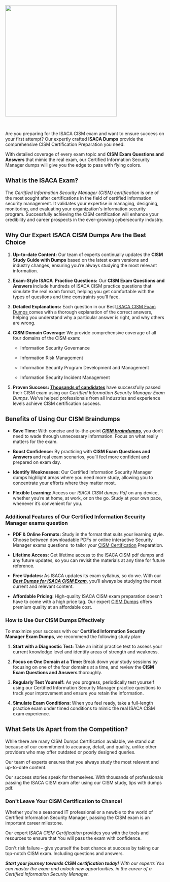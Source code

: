 <p dir="ltr"><img src="https://lh7-rt.googleusercontent.com/docsz/AD_4nXd6UW7Q56uXm87flA_WvKgmr3iYKl_x2QeajuzB17Uu_YWaASExUJMp9vuN8Wfcxgr24RvPbC7qP3UxWGENT0kq8OUt_2srwetR58brpkITNNu0cV9dLiM2Mc9soHlXu62utwCD3cX4jckDZMV06a4NhUD3?key=38-n1RDeWlPCY0NLDJ1-Tg" width="351" height="351"></p><p dir="ltr">&nbsp;</p><p dir="ltr">Are you preparing for the ISACA CISM exam and want to ensure success on your first attempt? Our expertly crafted <strong>ISACA Dumps</strong> provide the comprehensive CISM Certification Preparation you need.&nbsp;</p><p dir="ltr">With detailed coverage of every exam topic and <strong>CISM Exam Questions and Answers </strong>that mimic the real exam, our Certified Information Security Manager dumps will give you the edge to pass with flying colors.</p><h2 dir="ltr"><span style="font-size: 14pt;">What is the ISACA Exam?</span></h2><p dir="ltr">The <em>Certified Information Security Manager (CISM) certification</em> is one of the most sought after certifications in the field of certified information security management. It validates your expertise in managing, designing, monitoring, and evaluating your organization's information security program. Successfully achieving the CISM certification will enhance your credibility and career prospects in the ever-growing cybersecurity industry.</p><h2 dir="ltr"><span style="font-size: 14pt;">Why Our Expert ISACA CISM Dumps Are the Best Choice</span></h2><ol><li dir="ltr" aria-level="1"><p dir="ltr" role="presentation"><strong>Up-to-date Content:</strong> Our team of experts continually updates the <strong>CISM Study Guide with Dumps</strong> based on the latest exam versions and industry changes, ensuring you&rsquo;re always studying the most relevant information.</p></li><li dir="ltr" aria-level="1"><p dir="ltr" role="presentation"><strong>Exam-Style ISACA &nbsp;Practice Questions:</strong> Our <strong>CISM Exam Questions and Answers i</strong>nclude hundreds of ISACA CISM practice questions that simulate the real exam format, helping you get comfortable with the types of questions and time constraints you&rsquo;ll face.</p></li><li dir="ltr" aria-level="1"><p dir="ltr" role="presentation"><strong>Detailed Explanations:</strong> Each question in our Best<a href="https://www.examdumps.co/cism-exam-dumps.html"> ISACA CISM Exam Dumps </a>comes with a thorough explanation of the correct answers, helping you understand why a particular answer is right, and why others are wrong.</p></li><li dir="ltr" aria-level="1"><p dir="ltr" role="presentation"><strong>CISM Domain Coverage: </strong>We provide comprehensive coverage of all four domains of the CISM exam:</p></li><ul><li dir="ltr" aria-level="2"><p dir="ltr" role="presentation">Information Security Governance</p></li><li dir="ltr" aria-level="2"><p dir="ltr" role="presentation">Information Risk Management</p></li><li dir="ltr" aria-level="2"><p dir="ltr" role="presentation">Information Security Program Development and Management</p></li><li dir="ltr" aria-level="2"><p dir="ltr" role="presentation">Information Security Incident Management</p></li></ul><li dir="ltr" aria-level="1"><p dir="ltr" role="presentation"><strong>Proven Success: <span style="text-decoration: underline;">Thousands of candidates</span></strong> have successfully passed their CISM exam using our C<em>ertified Information Security Manager Exam Dumps</em>. We&rsquo;ve helped professionals from all industries and experience levels achieve CISM certification success.</p></li></ol><h2 dir="ltr"><span style="font-size: 14pt;">Benefits of Using Our CISM Braindumps</span></h2><ul><li dir="ltr" aria-level="1"><p dir="ltr" role="presentation"><strong>Save Time: </strong>With concise and to-the-point <span style="text-decoration: underline;"><em><strong>CISM braindumps</strong></em></span>, you don&rsquo;t need to wade through unnecessary information. Focus on what really matters for the exam.</p></li><li dir="ltr" aria-level="1"><p dir="ltr" role="presentation"><strong>Boost Confidence:</strong> By practicing with <strong>CISM Exam Questions and Answers </strong>and real exam scenarios, you&rsquo;ll feel more confident and prepared on exam day.</p></li><li dir="ltr" aria-level="1"><p dir="ltr" role="presentation"><strong>Identify Weaknesses:</strong> Our Certified Information Security Manager dumps highlight areas where you need more study, allowing you to concentrate your efforts where they matter most.</p></li><li dir="ltr" aria-level="1"><p dir="ltr" role="presentation"><strong>Flexible Learning: </strong>Access our <em>ISACA CISM dumps Pdf</em> on any device, whether you&rsquo;re at home, at work, or on the go. Study at your own pace, whenever it&rsquo;s convenient for you.</p></li></ul><h3 dir="ltr"><span style="font-size: 12pt;">Additional Features of Our Certified Information Security Manager exams question&nbsp;</span></h3><ul><li dir="ltr" aria-level="1"><p dir="ltr" role="presentation"><strong>PDF &amp; Online Formats:</strong> Study in the format that suits your learning style. Choose between downloadable PDFs or online interactive Security Manager exams questions &nbsp;to tailor your <a href="https://www.examdumps.co/certified-information-security-manager-exam-dumps.html">CISM Certification</a> Preparation.</p></li><li dir="ltr" aria-level="1"><p dir="ltr" role="presentation"><strong>Lifetime Access:</strong> Get lifetime access to the ISACA CISM pdf dumps and any future updates, so you can revisit the materials at any time for future reference.</p></li><li dir="ltr" aria-level="1"><p dir="ltr" role="presentation"><strong>Free Updates: </strong>As ISACA updates its exam syllabus, so do we. With our <span style="text-decoration: underline;"><em><strong>Best Dumps for ISACA CISM Exam</strong></em></span>, you&rsquo;ll always be studying the most current and relevant content.</p></li><li dir="ltr" aria-level="1"><p dir="ltr" role="presentation"><strong>Affordable Pricing: </strong>High-quality ISACA CISM exam preparation doesn&rsquo;t have to come with a high price tag. Our expert <span style="text-decoration: underline;"><a href="https://www.examdumps.co/">CISM Dumps</a></span> offers premium quality at an affordable cost.</p></li></ul><h3 dir="ltr"><span style="font-size: 12pt;">How to Use Our CISM Dumps Effectively</span></h3><p dir="ltr">To maximize your success with our <strong>Certified Information Security Manager Exam Dumps</strong>, we recommend the following study plan:</p><ol><li dir="ltr" aria-level="1"><p dir="ltr" role="presentation"><strong>Start with a Diagnostic Test: </strong>Take an initial practice test to assess your current knowledge level and identify areas of strength and weakness.</p></li><li dir="ltr" aria-level="1"><p dir="ltr" role="presentation"><strong>Focus on One Domain at a Time: </strong>Break down your study sessions by focusing on one of the four domains at a time, and review the<strong> CISM Exam Questions and Answers </strong>thoroughly.</p></li><li dir="ltr" aria-level="1"><p dir="ltr" role="presentation"><strong>Regularly Test Yourself:</strong> As you progress, periodically test yourself using our Certified Information Security Manager practice questions to track your improvement and ensure you retain the information.</p></li><li dir="ltr" aria-level="1"><p dir="ltr" role="presentation"><strong>Simulate Exam Conditions: </strong>When you feel ready, take a full-length practice exam under timed conditions to mimic the real ISACA CISM exam experience.</p></li></ol><h2 dir="ltr"><span style="font-size: 14pt;">What Sets Us Apart from the Competition?</span></h2><p dir="ltr">While there are many CISM Dumps Certification available, we stand out because of our commitment to accuracy, detail, and quality, unlike other providers who may offer outdated or poorly designed queries.&nbsp;</p><p dir="ltr">Our team of experts ensures that you always study the most relevant and up-to-date content.&nbsp;</p><p dir="ltr">Our success stories speak for themselves. With thousands of professionals passing the ISACA CISM exam after using our CISM study, tips with dumps pdf.</p><h3 dir="ltr"><span style="font-size: 12pt;">Don't Leave Your CISM Certification to Chance!</span></h3><p dir="ltr">Whether you're a seasoned IT professional or a newbie to the world of Certified Information Security Manager, passing the CISM exam is an important career milestone.&nbsp;</p><p dir="ltr">Our expert <em>ISACA CISM Certification</em> provides you with the tools and resources to ensure that You will pass the exam with confidence.&nbsp;</p><p dir="ltr">Don't risk failure &ndash; give yourself the best chance at success by taking our top-notch CISM exam. Including questions and answers.</p><p dir="ltr"><em><strong>Start your journey towards CISM certification today!</strong> With our experts You can master the exam and unlock new opportunities. in the career of a Certified Information Security Manager.</em></p>

